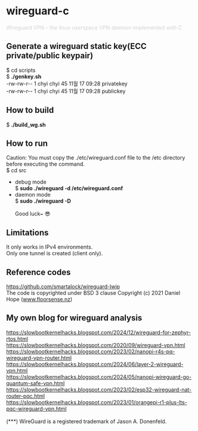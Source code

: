 # wireguard-c
<span style="color:#d3d3d3">Wireguard VPN - the linux userspace VPN daemon implemented with C</span>
## Generate a wireguard static key(ECC private/public keypair)
$ cd scripts <br>
$ __./genkey.sh__ <br>
-rw-rw-r-- 1 chyi chyi 45 11월 17 09:28 privatekey <br>
-rw-rw-r-- 1 chyi chyi 45 11월 17 09:28 publickey <br>
## How to build
$ __./build_wg.sh__
## How to run
Caution: You must copy the ./etc/wireguard.conf file to the /etc directory before executing the command.<br> 
$ cd src <br>
* debug mode <br>
$ __sudo ./wireguard -d /etc/wireguard.conf__ <br>
* daemon mode <br>
$ __sudo ./wireguard -D__ <br><br>
Good luck~ 😎 <br>
## Limitations
  It only works in IPv4 environments.<br>
  Only one tunnel is created (client only).<br>
## Reference codes
  https://github.com/smartalock/wireguard-lwip <br>
  The code is copyrighted under BSD 3 clause Copyright (c) 2021 Daniel Hope (www.floorsense.nz)
## My own blog for wireguard analysis
  https://slowbootkernelhacks.blogspot.com/2024/12/wireguard-for-zephyr-rtos.html <br>
  https://slowbootkernelhacks.blogspot.com/2020/09/wireguard-vpn.html <br>
  https://slowbootkernelhacks.blogspot.com/2023/02/nanopi-r4s-pq-wireguard-vpn-router.html <br>
  https://slowbootkernelhacks.blogspot.com/2024/06/layer-2-wireguard-vpn.html <br>
  https://slowbootkernelhacks.blogspot.com/2024/05/nanopi-wireguard-go-quantum-safe-vpn.html <br>
  https://slowbootkernelhacks.blogspot.com/2023/02/esp32-wireguard-nat-router-pqc.html <br>
  https://slowbootkernelhacks.blogspot.com/2023/01/orangepi-r1-plus-lts-pqc-wireguard-vpn.html <br>
  <br>
  (***) WireGuard is a registered trademark of Jason A. Donenfeld.

